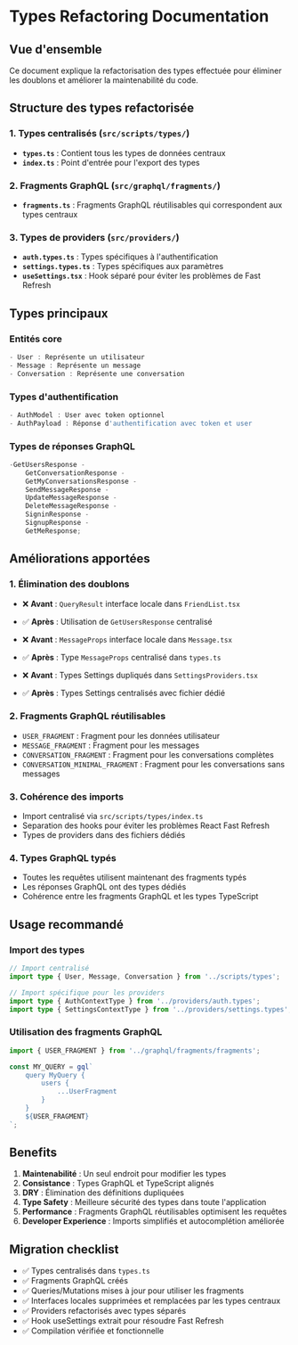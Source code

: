 # Types Refactoring Documentation

## Vue d'ensemble

Ce document explique la refactorisation des types effectuée pour éliminer les doublons et améliorer la maintenabilité du code.

## Structure des types refactorisée

### 1. Types centralisés (`src/scripts/types/`)

- **`types.ts`** : Contient tous les types de données centraux
- **`index.ts`** : Point d'entrée pour l'export des types

### 2. Fragments GraphQL (`src/graphql/fragments/`)

- **`fragments.ts`** : Fragments GraphQL réutilisables qui correspondent aux types centraux

### 3. Types de providers (`src/providers/`)

- **`auth.types.ts`** : Types spécifiques à l'authentification
- **`settings.types.ts`** : Types spécifiques aux paramètres
- **`useSettings.tsx`** : Hook séparé pour éviter les problèmes de Fast Refresh

## Types principaux

### Entités core

```typescript
- User : Représente un utilisateur
- Message : Représente un message
- Conversation : Représente une conversation
```

### Types d'authentification

```typescript
- AuthModel : User avec token optionnel
- AuthPayload : Réponse d'authentification avec token et user
```

### Types de réponses GraphQL

```typescript
-GetUsersResponse -
    GetConversationResponse -
    GetMyConversationsResponse -
    SendMessageResponse -
    UpdateMessageResponse -
    DeleteMessageResponse -
    SigninResponse -
    SignupResponse -
    GetMeResponse;
```

## Améliorations apportées

### 1. Élimination des doublons

- ❌ **Avant** : `QueryResult` interface locale dans `FriendList.tsx`
- ✅ **Après** : Utilisation de `GetUsersResponse` centralisé

- ❌ **Avant** : `MessageProps` interface locale dans `Message.tsx`
- ✅ **Après** : Type `MessageProps` centralisé dans `types.ts`

- ❌ **Avant** : Types Settings dupliqués dans `SettingsProviders.tsx`
- ✅ **Après** : Types Settings centralisés avec fichier dédié

### 2. Fragments GraphQL réutilisables

- `USER_FRAGMENT` : Fragment pour les données utilisateur
- `MESSAGE_FRAGMENT` : Fragment pour les messages
- `CONVERSATION_FRAGMENT` : Fragment pour les conversations complètes
- `CONVERSATION_MINIMAL_FRAGMENT` : Fragment pour les conversations sans messages

### 3. Cohérence des imports

- Import centralisé via `src/scripts/types/index.ts`
- Separation des hooks pour éviter les problèmes React Fast Refresh
- Types de providers dans des fichiers dédiés

### 4. Types GraphQL typés

- Toutes les requêtes utilisent maintenant des fragments typés
- Les réponses GraphQL ont des types dédiés
- Cohérence entre les fragments GraphQL et les types TypeScript

## Usage recommandé

### Import des types

```typescript
// Import centralisé
import type { User, Message, Conversation } from '../scripts/types';

// Import spécifique pour les providers
import type { AuthContextType } from '../providers/auth.types';
import type { SettingsContextType } from '../providers/settings.types';
```

### Utilisation des fragments GraphQL

```typescript
import { USER_FRAGMENT } from '../graphql/fragments/fragments';

const MY_QUERY = gql`
    query MyQuery {
        users {
            ...UserFragment
        }
    }
    ${USER_FRAGMENT}
`;
```

## Benefits

1. **Maintenabilité** : Un seul endroit pour modifier les types
2. **Consistance** : Types GraphQL et TypeScript alignés
3. **DRY** : Élimination des définitions dupliquées
4. **Type Safety** : Meilleure sécurité des types dans toute l'application
5. **Performance** : Fragments GraphQL réutilisables optimisent les requêtes
6. **Developer Experience** : Imports simplifiés et autocomplétion améliorée

## Migration checklist

- ✅ Types centralisés dans `types.ts`
- ✅ Fragments GraphQL créés
- ✅ Queries/Mutations mises à jour pour utiliser les fragments
- ✅ Interfaces locales supprimées et remplacées par les types centraux
- ✅ Providers refactorisés avec types séparés
- ✅ Hook useSettings extrait pour résoudre Fast Refresh
- ✅ Compilation vérifiée et fonctionnelle
